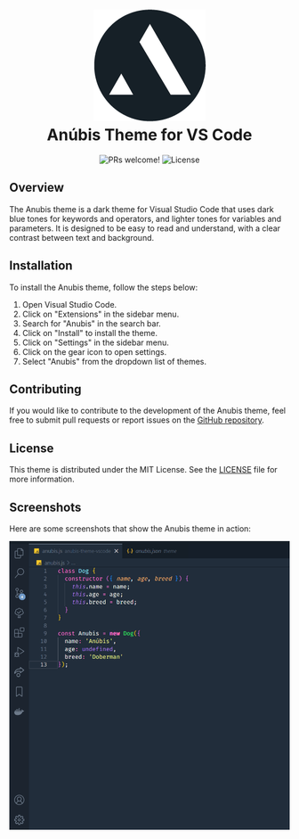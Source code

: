 <h1 align="center">
   <img src="/icon.png" alt="Anúbis">
   <br />
   Anúbis Theme for VS Code
</h1>

<p align="center">

   <img src="https://img.shields.io/static/v1?label=Version&message=1.0.3&color=212d3b&labelColor=000000" alt="PRs welcome!" />

   <img alt="License" src="https://img.shields.io/static/v1?label=license&message=MIT&color=212d3b&labelColor=000000">

</p>

## Overview
The Anubis theme is a dark theme for Visual Studio Code that uses dark blue tones for keywords and operators, and lighter tones for variables and parameters. It is designed to be easy to read and understand, with a clear contrast between text and background.

## Installation
To install the Anubis theme, follow the steps below:

1. Open Visual Studio Code.
2. Click on "Extensions" in the sidebar menu.
3. Search for "Anubis" in the search bar.
4. Click on "Install" to install the theme.
5. Click on "Settings" in the sidebar menu.
6. Click on the gear icon to open settings.
7. Select "Anubis" from the dropdown list of themes.

## Contributing
If you would like to contribute to the development of the Anubis theme, feel free to submit pull requests or report issues on the [GitHub repository](https://github.com/felipe-bergamaschi/anubis-theme-vscode).

## License
This theme is distributed under the MIT License. See the [LICENSE](https://github.com/felipe-bergamaschi/anubis-theme-vscode/blob/master/LICENSE.md) file for more information.

## Screenshots
Here are some screenshots that show the Anubis theme in action:

<img src="/screenshot.png" alt="Screenshot">
